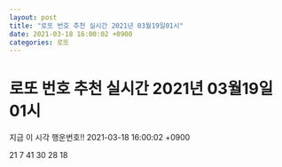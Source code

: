 ```yaml
---
layout: post
title: "로또 번호 추천 실시간 2021년 03월19일01시"
date: 2021-03-18 16:00:02 +0900
categories: 로또
---
```


# 로또 번호 추천 실시간 2021년 03월19일01시

지금 이 시각 행운번호!! 2021-03-18 16:00:02 +0900

 21  7  41  30  28  18 

